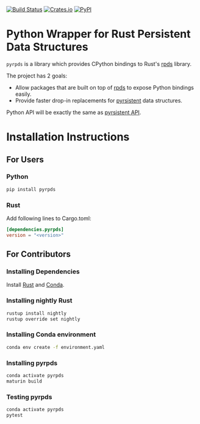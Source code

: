 [![Build Status](https://travis-ci.org/arakhmat/pyrpds.svg?branch=master)](https://travis-ci.org/arakhmat/pyrpds)
[![Crates.io](https://img.shields.io/crates/v/pyrpds.svg?style=flat-square)](https://crates.io/crates/pyrpds)
[![PyPI](https://img.shields.io/pypi/v/pyrpds.svg?style=flat-square)](https://pypi.org/project/pyrpds/)

# Python Wrapper for Rust Persistent Data Structures

`pyrpds` is a library which provides CPython bindings to Rust's [rpds](https://github.com/orium/rpds) library.

The project has 2 goals:
- Allow packages that are built on top of [rpds](https://github.com/orium/rpds) to expose Python bindings easily.
- Provide faster drop-in replacements for [pyrsistent](https://github.com/tobgu/pyrsistent) data structures.

Python API will be exactly the same as [pyrsistent API](https://pyrsistent.readthedocs.io/en/latest/api.html).


# Installation Instructions

## For Users

### Python
```bash
pip install pyrpds
```

### Rust
Add following lines to Cargo.toml:
```toml
[dependencies.pyrpds]
version = "<version>"
```

## For Contributors

### Installing Dependencies

Install [Rust](https://www.rust-lang.org/tools/install) and [Conda](https://docs.conda.io/projects/conda/en/latest/user-guide/install/download.html).

### Installing nightly Rust
```bash
rustup install nightly
rustup override set nightly
```

### Installing Conda environment
```bash
conda env create -f environment.yaml
```

### Installing pyrpds
```bash
conda activate pyrpds
maturin build
```


### Testing pyrpds
```bash
conda activate pyrpds
pytest
```
